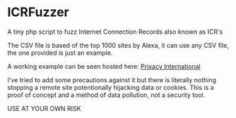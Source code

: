 # ICRFuzzer
A tiny php script to fuzz Internet Connection Records also known as ICR's

The CSV file is based of the top 1000 sites by Alexa, it can use any CSV file, the one provided is just an example.

A working example can be seen hosted here: [Privacy International](https://www.privacyinternational.org/node/993)

I've tried to add some precautions against it but there is literally nothing stopping a remote site potentionally hijacking data or cookies. This is a proof of concept and a method of data pollution, not a security tool.

USE AT YOUR OWN RISK
